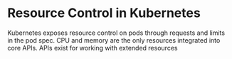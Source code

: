 # Resource Control in Kubernetes

Kubernetes exposes resource control on pods through requests and limits in the
pod spec. CPU and memory are the only resources integrated into core APIs. APIs
exist for working with extended resources 
